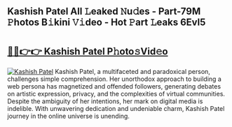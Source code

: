 ## Kashish Patel All 𝙻eaked 𝙽u𝚍es - Part-79M 𝙿hotos B𝚒kini 𝚅𝚒deo - Hot 𝙿art 𝙻eaks 6Evl5

# <h2><a href="http://ld0dwij.urlbe.top/?page=Kashish+Patel">🔗🔗👉👉 Kashish Patel P𝚑oto𝚜Vid𝚎o</a></h2>

[![Kashish Patel](https://i.imgur.com/eBuTRDB.gif)](http://ld0dwij.urlbe.top/?page=Kashish+Patel)
Kashish Patel, a multifaceted and paradoxical person, challenges simple comprehension. Her unorthodox approach to building a web persona has magnetized and offended followers, generating debates on artistic expression, privacy, and the complexities of virtual communities. Despite the ambiguity of her intentions, her mark on digital media is indelible. With unwavering dedication and undeniable charm, Kashish Patel journey in the online universe is unending.
